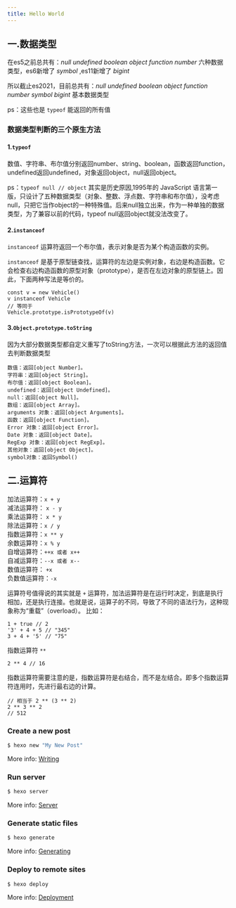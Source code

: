 ```yaml
---
title: Hello World
---
```

## 一.数据类型

在es5之前总共有：*null* *undefined* *boolean* *object* *function* *number* 六种数据类型，es6新增了 *symbol* ,es11新增了 *bigint* 

所以截止es2021，目前总共有：*null* *undefined* *boolean* *object* *function* *number* *symbol* *bigint* 基本数据类型

ps：这些也是 `typeof` 能返回的所有值

### 数据类型判断的三个原生方法

#### 1.`typeof`
数值、字符串、布尔值分别返回number、string、boolean，函数返回function，undefined返回undefined，对象返回object，null返回object。

ps：`typeof null // object` 其实是历史原因,1995年的 JavaScript 语言第一版，只设计了五种数据类型（对象、整数、浮点数、字符串和布尔值），没考虑null，只把它当作object的一种特殊值。后来null独立出来，作为一种单独的数据类型，为了兼容以前的代码，typeof null返回object就没法改变了。

#### 2.`instanceof` 
`instanceof` 运算符返回一个布尔值，表示对象是否为某个构造函数的实例。

`instanceof` 是基于原型链查找，运算符的左边是实例对象，右边是构造函数。它会检查右边构造函数的原型对象（prototype），是否在左边对象的原型链上。因此，下面两种写法是等价的。
```
const v = new Vehicle()
v instanceof Vehicle
// 等同于
Vehicle.prototype.isPrototypeOf(v)
```
#### 3.`Object.prototype.toString`
因为大部分数据类型都自定义重写了toString方法，一次可以根据此方法的返回值去判断数据类型
```
数值：返回[object Number]。
字符串：返回[object String]。
布尔值：返回[object Boolean]。
undefined：返回[object Undefined]。
null：返回[object Null]。
数组：返回[object Array]。
arguments 对象：返回[object Arguments]。
函数：返回[object Function]。
Error 对象：返回[object Error]。
Date 对象：返回[object Date]。
RegExp 对象：返回[object RegExp]。
其他对象：返回[object Object]。
symbol对象：返回Symbol()
```

## 二.运算符
加法运算符：`x + y`   
减法运算符： `x - y`  
乘法运算符： `x * y`  
除法运算符：`x / y`  
指数运算符：`x ** y`  
余数运算符：`x % y`  
自增运算符：`++x 或者 x++`  
自减运算符：`--x 或者 x--`  
数值运算符： `+x`  
负数值运算符：`-x`  


运算符号值得说的其实就是 `+` 运算符，加法运算符是在运行时决定，到底是执行相加，还是执行连接。也就是说，运算子的不同，导致了不同的语法行为，这种现象称为“重载”（overload）。
比如：
```
1 + true // 2
'3' + 4 + 5 // "345"
3 + 4 + '5' // "75"
```
指数运算符 `**` 
```
2 ** 4 // 16
```
指数运算符需要注意的是，指数运算符是右结合，而不是左结合。即多个指数运算符连用时，先进行最右边的计算。
```
// 相当于 2 ** (3 ** 2)
2 ** 3 ** 2
// 512
```


### Create a new post

``` bash
$ hexo new "My New Post"
```

More info: [Writing](https://hexo.io/docs/writing.html)

### Run server

``` bash
$ hexo server
```

More info: [Server](https://hexo.io/docs/server.html)

### Generate static files

``` bash
$ hexo generate
```

More info: [Generating](https://hexo.io/docs/generating.html)

### Deploy to remote sites

``` bash
$ hexo deploy
```

More info: [Deployment](https://hexo.io/docs/one-command-deployment.html)

